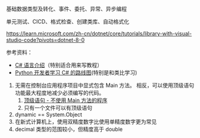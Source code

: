 
基础数据类型及转化、事件、委托、异常、异步编程

单元测试、CICD、格式检查、创建类库、自动格式化


https://learn.microsoft.com/zh-cn/dotnet/core/tutorials/library-with-visual-studio-code?pivots=dotnet-8-0


参考资料：

- [C# 语言介绍](https://learn.microsoft.com/zh-cn/dotnet/csharp/tour-of-csharp/overview)（特别适合用来写教程）
- [Python 开发者学习 C# 的路线图](https://learn.microsoft.com/zh-cn/dotnet/csharp/tour-of-csharp/tips-for-python-developers)(特别是和类比学习)

1. 无需在控制台应用程序项目中显式包含 Main 方法。 相反，可以使用顶级语句功能最大程度地减少必须编写的代码。
   1. [顶级语句 - 不使用 Main 方法的程序](https://learn.microsoft.com/zh-cn/dotnet/csharp/fundamentals/program-structure/top-level-statements)
   2. 只有一个文件可以有顶级语句
2. dynamic	== System.Object
3. 在新式计算机上，使用双精度数字比使用单精度数字更为常见
4. decimal 类型的范围较小，但精度高于 double